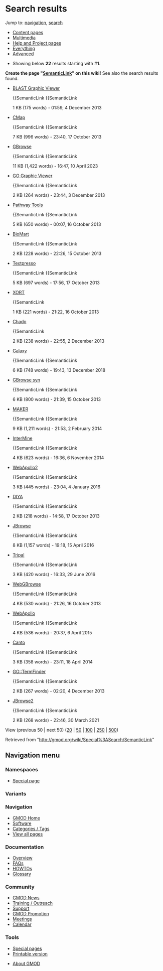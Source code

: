<div id="mw-page-base" class="noprint">

</div>

<div id="mw-head-base" class="noprint">

</div>

<div id="content" class="mw-body" role="main">

<span id="top"></span>

<div id="mw-js-message" style="display:none;">

</div>



# <span dir="auto">Search results</span>

<div id="bodyContent">

<div id="contentSub">

</div>

<div id="jump-to-nav" class="mw-jump">

Jump to: [navigation](#mw-navigation), [search](#p-search)

</div>

<div id="mw-content-text">

<div id="mw-search-top-table">

</div>

<div class="mw-search-formheader">

<div class="search-types">

- [Content
  pages](/mediawiki/index.php?title=Special:Search&search=SemanticLink&fulltext=Search&profile=default "Search in (Main)")
- [Multimedia](/mediawiki/index.php?title=Special:Search&search=SemanticLink&fulltext=Search&profile=images "Search for files")
- [Help and Project
  pages](/mediawiki/index.php?title=Special:Search&search=SemanticLink&fulltext=Search&profile=help "Search in GMOD, Help")
- [Everything](/mediawiki/index.php?title=Special:Search&search=SemanticLink&fulltext=Search&profile=all "Search all of content (including talk pages)")
- [Advanced](/mediawiki/index.php?title=Special:Search&search=SemanticLink&fulltext=Search&profile=advanced "Search in custom namespaces")

</div>

<div class="results-info">

- Showing below **22** results starting with \#**1**.

</div>



</div>

<div class="searchresults">

**Create the page "<a
href="/mediawiki/index.php?title=SemanticLink&amp;action=edit&amp;redlink=1"
class="new" title="SemanticLink (page does not exist)">SemanticLink</a>"
on this wiki!** See also the search results found.

- <div class="mw-search-result-heading">

  [BLAST Graphic
  Viewer](/wiki/BLAST_Graphic_Viewer "BLAST Graphic Viewer")

  </div>

  <div class="searchresult">

  {{<span class="searchmatch">SemanticLink</span>
  {{<span class="searchmatch">SemanticLink</span>

  </div>

  <div class="mw-search-result-data">

  1 KB (175 words) - 01:59, 4 December 2013

  </div>

- <div class="mw-search-result-heading">

  [CMap](/wiki/CMap "CMap")

  </div>

  <div class="searchresult">

  {{<span class="searchmatch">SemanticLink</span>
  {{<span class="searchmatch">SemanticLink</span>

  </div>

  <div class="mw-search-result-data">

  7 KB (996 words) - 23:40, 17 October 2013

  </div>

- <div class="mw-search-result-heading">

  [GBrowse](/wiki/GBrowse "GBrowse")

  </div>

  <div class="searchresult">

  {{<span class="searchmatch">SemanticLink</span>
  {{<span class="searchmatch">SemanticLink</span>

  </div>

  <div class="mw-search-result-data">

  11 KB (1,422 words) - 16:47, 10 April 2023

  </div>

- <div class="mw-search-result-heading">

  [GO Graphic Viewer](/wiki/GO_Graphic_Viewer "GO Graphic Viewer")

  </div>

  <div class="searchresult">

  {{<span class="searchmatch">SemanticLink</span>
  {{<span class="searchmatch">SemanticLink</span>

  </div>

  <div class="mw-search-result-data">

  2 KB (264 words) - 23:44, 3 December 2013

  </div>

- <div class="mw-search-result-heading">

  [Pathway Tools](/wiki/Pathway_Tools "Pathway Tools")

  </div>

  <div class="searchresult">

  {{<span class="searchmatch">SemanticLink</span>
  {{<span class="searchmatch">SemanticLink</span>

  </div>

  <div class="mw-search-result-data">

  5 KB (650 words) - 00:07, 16 October 2013

  </div>

- <div class="mw-search-result-heading">

  [BioMart](/wiki/BioMart "BioMart")

  </div>

  <div class="searchresult">

  {{<span class="searchmatch">SemanticLink</span>
  {{<span class="searchmatch">SemanticLink</span>

  </div>

  <div class="mw-search-result-data">

  2 KB (228 words) - 22:26, 15 October 2013

  </div>

- <div class="mw-search-result-heading">

  [Textpresso](/wiki/Textpresso "Textpresso")

  </div>

  <div class="searchresult">

  {{<span class="searchmatch">SemanticLink</span>
  {{<span class="searchmatch">SemanticLink</span>

  </div>

  <div class="mw-search-result-data">

  5 KB (697 words) - 17:56, 17 October 2013

  </div>

- <div class="mw-search-result-heading">

  [XORT](/wiki/XORT "XORT")

  </div>

  <div class="searchresult">

  {{<span class="searchmatch">SemanticLink</span>

  </div>

  <div class="mw-search-result-data">

  1 KB (221 words) - 21:22, 16 October 2013

  </div>

- <div class="mw-search-result-heading">

  [Chado](/wiki/Chado "Chado")

  </div>

  <div class="searchresult">

  {{<span class="searchmatch">SemanticLink</span>

  </div>

  <div class="mw-search-result-data">

  2 KB (238 words) - 22:55, 2 December 2013

  </div>

- <div class="mw-search-result-heading">

  [Galaxy](/wiki/Galaxy "Galaxy")

  </div>

  <div class="searchresult">

  {{<span class="searchmatch">SemanticLink</span>
  {{<span class="searchmatch">SemanticLink</span>

  </div>

  <div class="mw-search-result-data">

  6 KB (748 words) - 19:43, 13 December 2018

  </div>

- <div class="mw-search-result-heading">

  [GBrowse syn](/wiki/GBrowse_syn "GBrowse syn")

  </div>

  <div class="searchresult">

  {{<span class="searchmatch">SemanticLink</span>
  {{<span class="searchmatch">SemanticLink</span>

  </div>

  <div class="mw-search-result-data">

  6 KB (800 words) - 21:39, 15 October 2013

  </div>

- <div class="mw-search-result-heading">

  [MAKER](/wiki/MAKER "MAKER")

  </div>

  <div class="searchresult">

  {{<span class="searchmatch">SemanticLink</span>
  {{<span class="searchmatch">SemanticLink</span>

  </div>

  <div class="mw-search-result-data">

  9 KB (1,211 words) - 21:53, 2 February 2014

  </div>

- <div class="mw-search-result-heading">

  [InterMine](/wiki/InterMine "InterMine")

  </div>

  <div class="searchresult">

  {{<span class="searchmatch">SemanticLink</span>
  {{<span class="searchmatch">SemanticLink</span>

  </div>

  <div class="mw-search-result-data">

  4 KB (623 words) - 16:36, 6 November 2014

  </div>

- <div class="mw-search-result-heading">

  [WebApollo2](/wiki/WebApollo2 "WebApollo2")

  </div>

  <div class="searchresult">

  {{<span class="searchmatch">SemanticLink</span>
  {{<span class="searchmatch">SemanticLink</span>

  </div>

  <div class="mw-search-result-data">

  3 KB (445 words) - 23:04, 4 January 2016

  </div>

- <div class="mw-search-result-heading">

  [DIYA](/wiki/DIYA "DIYA")

  </div>

  <div class="searchresult">

  {{<span class="searchmatch">SemanticLink</span>
  {{<span class="searchmatch">SemanticLink</span>

  </div>

  <div class="mw-search-result-data">

  2 KB (218 words) - 14:58, 17 October 2013

  </div>

- <div class="mw-search-result-heading">

  [JBrowse](/wiki/JBrowse "JBrowse")

  </div>

  <div class="searchresult">

  {{<span class="searchmatch">SemanticLink</span>
  {{<span class="searchmatch">SemanticLink</span>

  </div>

  <div class="mw-search-result-data">

  8 KB (1,157 words) - 19:18, 15 April 2016

  </div>

- <div class="mw-search-result-heading">

  [Tripal](/wiki/Tripal "Tripal")

  </div>

  <div class="searchresult">

  {{<span class="searchmatch">SemanticLink</span>
  {{<span class="searchmatch">SemanticLink</span>

  </div>

  <div class="mw-search-result-data">

  3 KB (420 words) - 16:33, 29 June 2016

  </div>

- <div class="mw-search-result-heading">

  [WebGBrowse](/wiki/WebGBrowse "WebGBrowse")

  </div>

  <div class="searchresult">

  {{<span class="searchmatch">SemanticLink</span>
  {{<span class="searchmatch">SemanticLink</span>

  </div>

  <div class="mw-search-result-data">

  4 KB (530 words) - 21:26, 16 October 2013

  </div>

- <div class="mw-search-result-heading">

  [WebApollo](/wiki/WebApollo "WebApollo")

  </div>

  <div class="searchresult">

  {{<span class="searchmatch">SemanticLink</span>
  {{<span class="searchmatch">SemanticLink</span>

  </div>

  <div class="mw-search-result-data">

  4 KB (536 words) - 20:37, 6 April 2015

  </div>

- <div class="mw-search-result-heading">

  [Canto](/wiki/Canto "Canto")

  </div>

  <div class="searchresult">

  {{<span class="searchmatch">SemanticLink</span>
  {{<span class="searchmatch">SemanticLink</span>

  </div>

  <div class="mw-search-result-data">

  3 KB (358 words) - 23:11, 18 April 2014

  </div>

- <div class="mw-search-result-heading">

  [GO::TermFinder](/wiki/GO::TermFinder "GO::TermFinder")

  </div>

  <div class="searchresult">

  {{<span class="searchmatch">SemanticLink</span>
  {{<span class="searchmatch">SemanticLink</span>

  </div>

  <div class="mw-search-result-data">

  2 KB (267 words) - 02:20, 4 December 2013

  </div>

- <div class="mw-search-result-heading">

  [JBrowse2](/wiki/JBrowse2 "JBrowse2")

  </div>

  <div class="searchresult">

  {{<span class="searchmatch">SemanticLink</span>
  {{<span class="searchmatch">SemanticLink</span>

  </div>

  <div class="mw-search-result-data">

  2 KB (268 words) - 22:46, 30 March 2021

  </div>

</div>

View (previous 50 \| next 50) (<a
href="/mediawiki/index.php?title=Special:Search&amp;limit=20&amp;offset=0&amp;profile=default&amp;search=SemanticLink"
class="mw-numlink" title="Show 20 results per page">20</a> \| <a
href="/mediawiki/index.php?title=Special:Search&amp;limit=50&amp;offset=0&amp;profile=default&amp;search=SemanticLink"
class="mw-numlink" title="Show 50 results per page">50</a> \| <a
href="/mediawiki/index.php?title=Special:Search&amp;limit=100&amp;offset=0&amp;profile=default&amp;search=SemanticLink"
class="mw-numlink" title="Show 100 results per page">100</a> \| <a
href="/mediawiki/index.php?title=Special:Search&amp;limit=250&amp;offset=0&amp;profile=default&amp;search=SemanticLink"
class="mw-numlink" title="Show 250 results per page">250</a> \| <a
href="/mediawiki/index.php?title=Special:Search&amp;limit=500&amp;offset=0&amp;profile=default&amp;search=SemanticLink"
class="mw-numlink" title="Show 500 results per page">500</a>)

</div>

<div class="printfooter">

Retrieved from "<http://gmod.org/wiki/Special%3ASearch/SemanticLink>"

</div>

<div id="catlinks" class="catlinks catlinks-allhidden">

</div>

<div class="visualClear">

</div>

</div>

</div>

<div id="mw-navigation">

## Navigation menu

<div id="mw-head">



<div id="left-navigation">

<div id="p-namespaces" class="vectorTabs" role="navigation"
aria-labelledby="p-namespaces-label">

### Namespaces

- <span id="ca-nstab-special">[Special
  page](/wiki/Special%3ASearch/SemanticLink "This is a special page, you cannot edit the page itself")</span>

</div>

<div id="p-variants" class="vectorMenu emptyPortlet" role="navigation"
aria-labelledby="p-variants-label">

### 

### Variants[](#)

<div class="menu">

</div>

</div>

</div>





</div>



</div>

</div>

</div>

<div id="mw-panel">

<div id="p-logo" role="banner">

<a href="/wiki/Main_Page"
style="background-image: url(http://gmod.org/images/GMOD-cogs.png);"
title="Visit the main page"></a>

</div>

<div id="p-Navigation" class="portal" role="navigation"
aria-labelledby="p-Navigation-label">

### Navigation

<div class="body">

- <span id="n-GMOD-Home">[GMOD Home](/wiki/Main_Page)</span>
- <span id="n-Software">[Software](/wiki/GMOD_Components)</span>
- <span id="n-Categories-.2F-Tags">[Categories /
  Tags](/wiki/Categories)</span>
- <span id="n-View-all-pages">[View all
  pages](/wiki/Special:AllPages)</span>

</div>

</div>

<div id="p-Documentation" class="portal" role="navigation"
aria-labelledby="p-Documentation-label">

### Documentation

<div class="body">

- <span id="n-Overview">[Overview](/wiki/Overview)</span>
- <span id="n-FAQs">[FAQs](/wiki/Category%3AFAQ)</span>
- <span id="n-HOWTOs">[HOWTOs](/wiki/Category%3AHOWTO)</span>
- <span id="n-Glossary">[Glossary](/wiki/Glossary)</span>

</div>

</div>

<div id="p-Community" class="portal" role="navigation"
aria-labelledby="p-Community-label">

### Community

<div class="body">

- <span id="n-GMOD-News">[GMOD News](/wiki/GMOD_News)</span>
- <span id="n-Training-.2F-Outreach">[Training /
  Outreach](/wiki/Training_and_Outreach)</span>
- <span id="n-Support">[Support](/wiki/Support)</span>
- <span id="n-GMOD-Promotion">[GMOD
  Promotion](/wiki/GMOD_Promotion)</span>
- <span id="n-Meetings">[Meetings](/wiki/Meetings)</span>
- <span id="n-Calendar">[Calendar](/wiki/Calendar)</span>

</div>

</div>

<div id="p-tb" class="portal" role="navigation"
aria-labelledby="p-tb-label">

### Tools

<div class="body">

- <span id="t-specialpages"><a href="/wiki/Special%3ASpecialPages" accesskey="q"
  title="A list of all special pages [q]">Special pages</a></span>
- <span id="t-print"><a
  href="/mediawiki/index.php?title=Special%3ASearch/SemanticLink&amp;printable=yes"
  rel="alternate" accesskey="p"
  title="Printable version of this page [p]">Printable version</a></span>

</div>

</div>

</div>

</div>

<div id="footer" role="contentinfo">

- <span id="footer-places-about">[About
  GMOD](/wiki/GMOD%3AAbout "GMOD%3AAbout")</span>

<!-- -->






</div>
